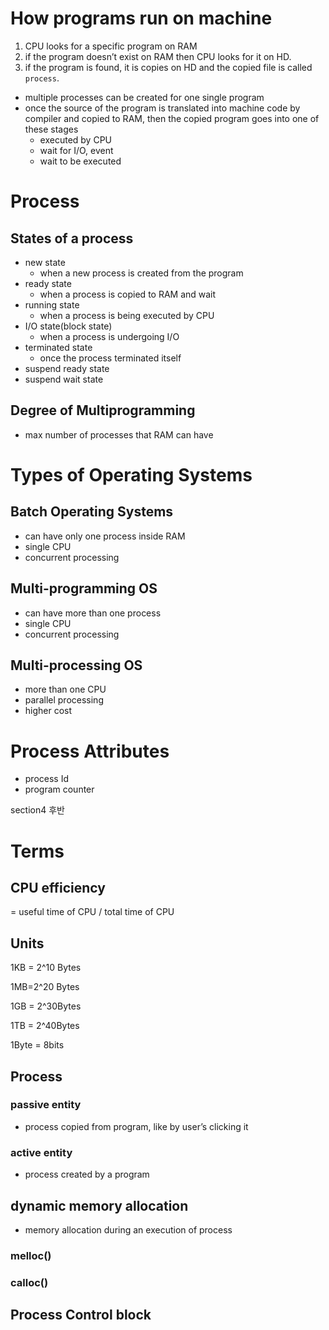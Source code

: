 # How programs run on machine

1. CPU looks for a specific program on RAM
2. if the program doesn’t exist on RAM then CPU looks for it on HD.
3. if the program is found, it is copies on HD and the copied file is called `process`.
- multiple processes can be created for one single program
- once the source of the program is translated into machine code by compiler and copied to RAM, then the copied program goes into one of these stages
    - executed by CPU
    - wait for I/O, event
    - wait to be executed

# Process

## States of a process

- new state
    - when a new process is created from the program
- ready state
    - when a process is copied to RAM and wait
- running state
    - when a process is being executed by CPU
- I/O state(block state)
    - when a process is undergoing I/O
- terminated state
    - once the process terminated itself
- suspend ready state
- suspend wait state

## Degree of Multiprogramming

- max number of processes that RAM can have

# Types of Operating Systems

## Batch Operating Systems

- can have only one process inside RAM
- single CPU
- concurrent processing

## Multi-programming OS

- can have more than one process
- single CPU
- concurrent processing

## Multi-processing OS

- more than one CPU
- parallel processing
- higher cost

# Process Attributes

- process Id
- program counter

section4 후반

# Terms

## CPU efficiency

= useful time of CPU / total time of CPU

## Units

1KB = 2^10 Bytes

1MB=2^20 Bytes

1GB = 2^30Bytes

1TB = 2^40Bytes

1Byte = 8bits

## Process

### passive entity

- process copied from program, like by user’s clicking it

### active entity

- process created by a program

## dynamic memory allocation

- memory allocation during an execution of process

### melloc()

### calloc()

## Process Control block 
